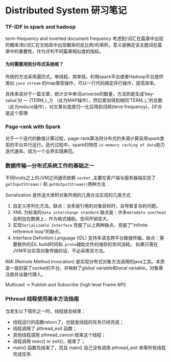 # Distributed System 研习笔记
### TF-IDF in spark and hadoop
term-frequency and inverted document frequency 
考虑到/词汇在篇章中出现的概率/和/词汇在文档库中出现概率的反比例/的乘积。意义是确定该主题词在篇章中的重要性，作为评判不同篇章相似度的指标。

#### 为何需要用到分布式系统呢？
传统的方法采用遍历式，单线程，效率低。利用spark平台或者Hadoop平台提供类似 `java stream` 的map类型操作，可以一行代码搞定并行操作，提高效率。

具体来说对于一篇文章，统计文中单词universe的数量，方法则是生成’key-value’对 — (TERM\_i\_,1) （此为MAP操作），然后累加得到相同’TERM\_i\_’的总数（此为reduce操作），对文章长度度归一化后得到词频(term frequency)。DF亦是这个原理

### Page-rank with Spark
对于一个迭代的数值计算过程，page-rank算法将分布式的多源计算采用spark类型的平台并行运行。迭代过程中，spark的特性 `in-memory caching of data`助力迭代速率。成为一个业界实践典范。

### 数据传输—分布式系统工作的基础之一
不同hosts之上的JVM之间通讯依赖 `socket` ,主要在客户端与服务器端实现了`getInputStream()` 和 `getOutputStream()`两种方法

Serialization 是传送大体积对象所用的几类办法实现的几类方式
1. 自定义序列化方法。缺点：当多层引用的对象目标时，会导致复杂的问题。
2. XML 为标准的`data interchange standard` 缺点是：许多`metadata overhead`会附加在数据上，作为格式辅助。空间开销变大。
3. 实现`𝚂𝚎𝚛𝚒𝚊𝚕𝚒𝚣𝚊𝚋𝚕𝚎 Interface` 克服了以上两种缺点，克服了”infinite reference loop”的缺点。
4. Interface Definition Language (IDL) 支持多语言跨平台数据传输。缺点：需要额外的IDL build时间和`.proto`辅助文件的储存的空间消耗。 如果只需在JVM平台实现对象传输的话，不必采用该方法。

RMI (Remote Method Invocation) 是实现分布式对象方法调用的java工具。本质是一层封装了socket的平台，并映射了global variable和local variable。对象需注册并设置代理人。

Multicast  -\> Publish and Subscribe (high level Frame API)

### Pthread 线程使用基本方法指南
当发生以下情形之一时，线程就会结束：

* 线程运行的函数return了，也就是线程的任务已经完成；
* 线程调用了 pthread_exit 函数；
* 其他线程调用 pthread_cancel 结束这个线程；
* 进程调用 exec() or exit()，结束了；
* main() 函数先结束了，而且 main() 自己没有调用 pthread_exit 来等所有线程完成任务.
